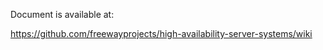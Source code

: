 Document is available at:

https://github.com/freewayprojects/high-availability-server-systems/wiki
